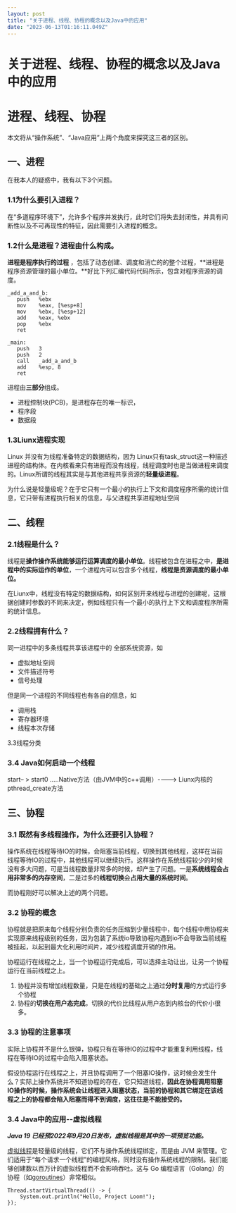 ```yaml
---
layout: post
title: "关于进程、线程、协程的概念以及Java中的应用"
date: "2023-06-13T01:16:11.049Z"
---
```

关于进程、线程、协程的概念以及Java中的应用
=======================

进程、线程、协程
========

本文将从“操作系统”、“Java应用”上两个角度来探究这三者的区别。

一、进程
----

在我本人的疑惑中，我有以下3个问题。

### 1.1为什么要引入进程？

在“多道程序环境下”，允许多个程序并发执行，此时它们将失去封闭性，并具有间断性以及不可再现性的特征，因此需要引入进程的概念。

### 1.2什么是进程？进程由什么构成。

**进程是程序执行的过程** ，包括了动态创建、调度和消亡的的整个过程，**进程是程序资源管理的最小单位。**好比下列汇编代码代码所示，包含对程序资源的调度。

    _add_a_and_b:
       push   %ebx
       mov    %eax, [%esp+8] 
       mov    %ebx, [%esp+12]
       add    %eax, %ebx 
       pop    %ebx 
       ret  
    
    _main:
       push   3
       push   2
       call   _add_a_and_b 
       add    %esp, 8
       ret
    

进程由**三部分**组成。

*   进程控制块(PCB)，是进程存在的唯一标识，
*   程序段
*   数据段

### 1.3Liunx进程实现

Linux 并没有为线程准备特定的数据结构，因为 Linux只有task\_struct这一种描述进程的结构体。在内核看来只有进程而没有线程，线程调度时也是当做进程来调度的。Linux所谓的线程其实是与其他进程共享资源的**轻量级进程**。

为什么说是轻量级呢？在于它只有一个最小的执行上下文和调度程序所需的统计信息，它只带有进程执行相关的信息，与父进程共享进程地址空间

二、线程
----

### 2.1线程是什么？

线程是**操作操作系统能够运行运算调度的最小单位**。线程被包含在进程之中，**是进程中的实际运作的单位**，一个进程内可以包含多个线程，**线程是资源调度的最小单位。**

在Liunx中，线程没有特定的数据结构，如何区别开来线程与进程的创建呢，这根据创建时参数的不同来决定，例如线程只有一个最小的执行上下文和调度程序所需的统计信息。

### 2.2线程拥有什么？

同一进程中的多条线程共享该进程中的 全部系统资源，如

*   虚拟地址空间
*   文件描述符号
*   信号处理

但是同一个进程的不同线程也有各自的信息，如

*   调用栈
*   寄存器环境
*   线程本次存储

3.3线程分类

### 3.4 Java如何启动一个线程

start– > start0 …..Native方法（由JVM中的c++调用）----> Liunx内核的 pthread\_create方法

三、协程
----

### 3.1 既然有多线程操作，为什么还要引入协程？

操作系统在线程等待IO的时候，会阻塞当前线程，切换到其他线程，这样在当前线程等待IO的过程中，其他线程可以继续执行。这样操作在系统线程较少的时候没有多大问题，可是当线程数量非常多的时候，却产生了问题。一是**系统线程会占用非常多的内存空间**，二是过多的**线程切换**会**占用大量的系统时间**。

而协程刚好可以解决上述的两个问题。

### 3.2 协程的概念

协程就是把原来每个线程分别负责的任务压缩到少量线程中，每个线程中用协程来实现原来线程级别的任务，因为包装了系统io导致协程内遇到io不会导致当前线程被挂起，以起到最大化利用时间片，减少线程调度开销的作用。

协程运行在线程之上，当一个协程运行完成后，可以选择主动让出，让另一个协程运行在当前线程之上。

1.  协程并没有增加线程数量，只是在线程的基础之上通过**分时复用**的方式运行多个协程
2.  协程的**切换在用户态完成**，切换的代价比线程从用户态到内核台的代价小很多。

### 3.3 协程的注意事项

实际上协程并不是什么银弹，协程只有在等待IO的过程中才能重复利用线程，线程在等待IO的过程中会陷入阻塞状态。

假设协程运行在线程之上，并且协程调用了一个阻塞IO操作，这时候会发生什么？实际上操作系统并不知道协程的存在，它只知道线程，**因此在协程调用阻塞IO操作的时候，操作系统会让线程进入阻塞状态，当前的协程和其它绑定在该线程之上的协程都会陷入阻塞而得不到调度，这往往是不能接受的。**

### 3.4 Java中的应用--虚拟线程

_**Java 19 已经预2022年9月20日发布，虚拟线程是其中的一项预览功能。**_

[虚拟线程](https://openjdk.org/jeps/425)是轻量级的线程，它们不与操作系统线程绑定，而是由 JVM 来管理。它们适用于“每个请求一个线程”的编程风格，同时没有操作系统线程的限制。我们能够创建数以百万计的虚拟线程而不会影响吞吐。这与 Go 编程语言（Golang）的协程（如[goroutines](https://go.dev/tour/concurrency/1)）非常相似。

    Thread.startVirtualThread(() -> {
        System.out.println("Hello, Project Loom!");
    });
